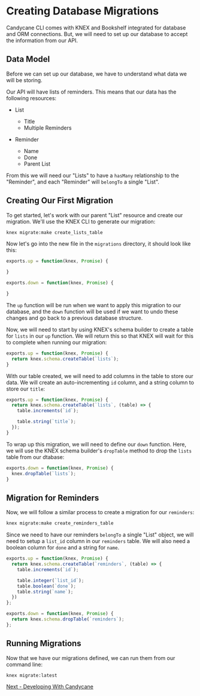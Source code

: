 # Creating Database Migrations

Candycane CLI comes with KNEX and Bookshelf integrated for database and ORM connections.
But, we will need to set up our database to accept the information from our API.

## Data Model

Before we can set up our database, we have to understand what data we will be storing.

Our API will have lists of reminders.
This means that our data has the following resources:

* List
  * Title
  * Multiple Reminders

* Reminder
  * Name
  * Done
  * Parent List

From this we will need our "Lists" to have a `hasMany` relationship to the "Reminder", and each "Reminder" will `belongTo` a single "List".

## Creating Our First Migration

To get started, let's work with our parent "List" resource and create our migration.
We'll use the KNEX CLI to generate our migration:

```bash
knex migrate:make create_lists_table
```

Now let's go into the new file in the `migrations` directory, it should look like this:

```js
exports.up = function(knex, Promise) {

}

exports.down = function(knex, Promise) {

}
```

The `up` function will be run when we want to apply this migration to our database, and the `down` function will be used if we want to undo these changes and go back to a previous database structure.

Now, we will need to start by using KNEX's schema builder to create a table for `lists` in our `up` function.
We will return this so that KNEX will wait for this to complete when running our migration:

```js
exports.up = function(knex, Promise) {
  return knex.schema.createTable(`lists`);
}
```

With our table created, we will need to add columns in the table to store our data.
We will create an auto-incrementing `id` column, and a string column to store our `title`:

```js
exports.up = function(knex, Promise) {
  return knex.schema.createTable(`lists`, (table) => {
    table.increments(`id`);

    table.string(`title`);
  });
}
```

To wrap up this migration, we will need to define our `down` function.
Here, we will use the KNEX schema builder's `dropTable` method to drop the `lists` table from our dtabase:

```js
exports.down = function(knex, Promise) {
  knex.dropTable(`lists`);
}
```

## Migration for Reminders

Now, we will follow a similar process to create a migration for our `reminders`:

```bash
knex migrate:make create_reminders_table
```

Since we need to have our reminders `belongTo` a single "List" object, we will need to setup a `list_id` column in our `reminders` table.
We will also need a boolean column for `done` and a string for `name`.

```js
exports.up = function(knex, Promise) {
  return knex.schema.createTable(`reminders`, (table) => {
    table.increments(`id`);

    table.integer(`list_id`);
    table.boolean(`done`);
    table.string(`name`);
  })
};

exports.down = function(knex, Promise) {
  return knex.schema.dropTable(`reminders`);
};
```

## Running Migrations

Now that we have our migrations defined, we can run them from our command line:

```bash
knex migrate:latest
```

[Next - Developing With Candycane](./dev-environment.md)
